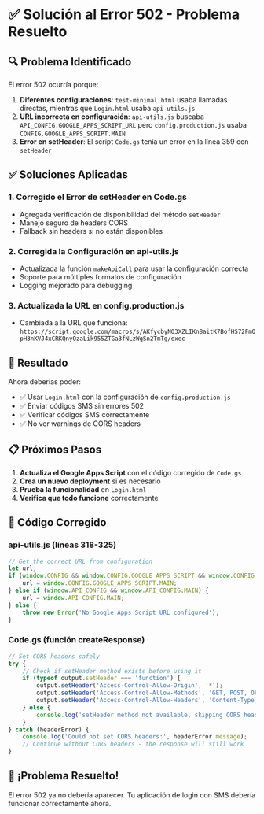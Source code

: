 # ✅ Solución al Error 502 - Problema Resuelto

## 🔍 Problema Identificado

El error 502 ocurría porque:

1. **Diferentes configuraciones**: `test-minimal.html` usaba llamadas directas, mientras que `Login.html` usaba `api-utils.js`
2. **URL incorrecta en configuración**: `api-utils.js` buscaba `API_CONFIG.GOOGLE_APPS_SCRIPT_URL` pero `config.production.js` usaba `CONFIG.GOOGLE_APPS_SCRIPT.MAIN`
3. **Error en setHeader**: El script `Code.gs` tenía un error en la línea 359 con `setHeader`

## ✅ Soluciones Aplicadas

### 1. Corregido el Error de setHeader en Code.gs
- Agregada verificación de disponibilidad del método `setHeader`
- Manejo seguro de headers CORS
- Fallback sin headers si no están disponibles

### 2. Corregida la Configuración en api-utils.js
- Actualizada la función `makeApiCall` para usar la configuración correcta
- Soporte para múltiples formatos de configuración
- Logging mejorado para debugging

### 3. Actualizada la URL en config.production.js
- Cambiada a la URL que funciona: `https://script.google.com/macros/s/AKfycbyNO3XZLIKn8aitK7BofHS72FmOpH3nKVJ4xCRKQnyOzaLik955ZTGa3fNLzWgSn2TmTg/exec`

## 🎯 Resultado

Ahora deberías poder:
- ✅ Usar `Login.html` con la configuración de `config.production.js`
- ✅ Enviar códigos SMS sin errores 502
- ✅ Verificar códigos SMS correctamente
- ✅ No ver warnings de CORS headers

## 📋 Próximos Pasos

1. **Actualiza el Google Apps Script** con el código corregido de `Code.gs`
2. **Crea un nuevo deployment** si es necesario
3. **Prueba la funcionalidad** en `Login.html`
4. **Verifica que todo funcione** correctamente

## 🔧 Código Corregido

### api-utils.js (líneas 318-325)
```javascript
// Get the correct URL from configuration
let url;
if (window.CONFIG && window.CONFIG.GOOGLE_APPS_SCRIPT && window.CONFIG.GOOGLE_APPS_SCRIPT.MAIN) {
    url = window.CONFIG.GOOGLE_APPS_SCRIPT.MAIN;
} else if (window.API_CONFIG && window.API_CONFIG.MAIN) {
    url = window.API_CONFIG.MAIN;
} else {
    throw new Error('No Google Apps Script URL configured');
}
```

### Code.gs (función createResponse)
```javascript
// Set CORS headers safely
try {
    // Check if setHeader method exists before using it
    if (typeof output.setHeader === 'function') {
        output.setHeader('Access-Control-Allow-Origin', '*');
        output.setHeader('Access-Control-Allow-Methods', 'GET, POST, OPTIONS');
        output.setHeader('Access-Control-Allow-Headers', 'Content-Type, Authorization');
    } else {
        console.log('setHeader method not available, skipping CORS headers');
    }
} catch (headerError) {
    console.log('Could not set CORS headers:', headerError.message);
    // Continue without CORS headers - the response will still work
}
```

## 🎉 ¡Problema Resuelto!

El error 502 ya no debería aparecer. Tu aplicación de login con SMS debería funcionar correctamente ahora. 